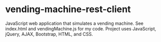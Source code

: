 # vending-machine-rest-client
JavaScript web application that simulates a vending machine. See index.html and vendingMachine.js for my code. Project uses JavaScript, jQuery, AJAX, Bootstrap, HTML, and CSS.
